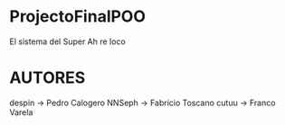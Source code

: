 # ProjectoFinalPOO
El sistema del Super
Ah re loco

# AUTORES

despin -> Pedro Calogero
NNSeph -> Fabricio Toscano
cutuu  -> Franco Varela